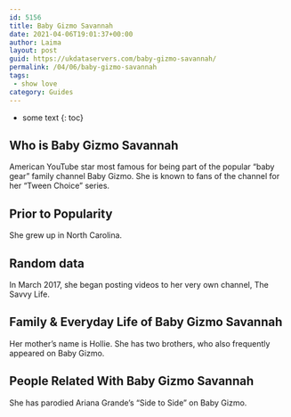 ```yaml
---
id: 5156
title: Baby Gizmo Savannah
date: 2021-04-06T19:01:37+00:00
author: Laima
layout: post
guid: https://ukdataservers.com/baby-gizmo-savannah/
permalink: /04/06/baby-gizmo-savannah
tags:
 - show love
category: Guides
---
```


* some text
{: toc}


## Who is Baby Gizmo Savannah
                  
                  
                  
American YouTube star most famous for being part of the popular &#8220;baby gear&#8221; family channel Baby Gizmo. She is known to fans of the channel for her &#8220;Tween Choice&#8221; series.  
                  
              
            
              
            
                
                
                
## Prior to Popularity
                  
                  
                  
She grew up in North Carolina. 
                  
              
            
              
            
                
                
                
## Random data
                  
                  
                  
In March 2017, she began posting videos to her very own channel, The Savvy Life. 
                  
              
            
              
            
                
                
                
## Family & Everyday Life of Baby Gizmo Savannah
                  
                  
                  
Her mother&#8217;s name is Hollie. She has two brothers, who also frequently appeared on Baby Gizmo. 
                  
              
            
              
            
                
                
                
## People Related With Baby Gizmo Savannah
                  
                  
                  
She has parodied Ariana Grande&#8217;s &#8220;Side to Side&#8221; on Baby Gizmo.  
                  
              
            
              
            
                
              
            
              
              
            
            
              
            
          
          
          
